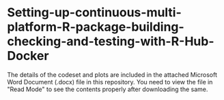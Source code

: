# Setting-up-continuous-multi-platform-R-package-building-checking-and-testing-with-R-Hub-Docker

The details of the codeset and plots are included in the attached Microsoft Word Document (.docx) file in this repository. 
You need to view the file in "Read Mode" to see the contents properly after downloading the same.
